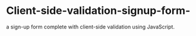 # Client-side-validation-signup-form-
a sign-up form complete with client-side validation using JavaScript.
